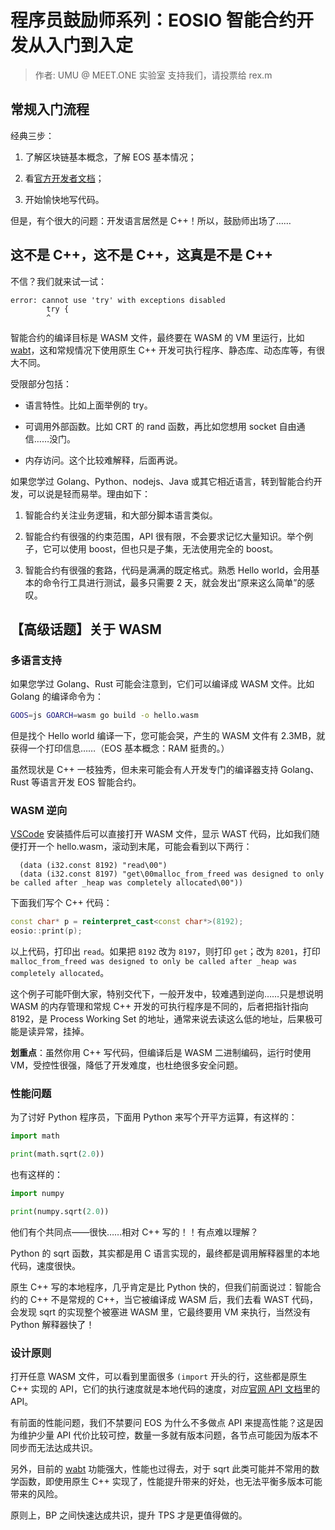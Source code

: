 # 程序员鼓励师系列：EOSIO 智能合约开发从入门到入定

> 作者: UMU @ MEET.ONE 实验室
> 支持我们，请投票给 rex.m

## 常规入门流程

经典三步：

1. 了解区块链基本概念，了解 EOS 基本情况；

2. 看[官方开发者文档](https://developers.eos.io/eosio-cpp/docs)；

3. 开始愉快地写代码。

但是，有个很大的问题：开发语言居然是 C++！所以，鼓励师出场了……

## 这不是 C++，这不是 C++，这真是不是 C++

不信？我们就来试一试：

```
error: cannot use 'try' with exceptions disabled
        try {
        ^
```

智能合约的编译目标是 WASM 文件，最终要在 WASM 的 VM 里运行，比如 [wabt][wabt]，这和常规情况下使用原生 C++ 开发可执行程序、静态库、动态库等，有很大不同。

受限部分包括：

- 语言特性。比如上面举例的 try。

- 可调用外部函数。比如 CRT 的 rand 函数，再比如您想用 socket 自由通信……没门。

- 内存访问。这个比较难解释，后面再说。

如果您学过 Golang、Python、nodejs、Java 或其它相近语言，转到智能合约开发，可以说是轻而易举。理由如下：

1. 智能合约关注业务逻辑，和大部分脚本语言类似。

2. 智能合约有很强的约束范围，API 很有限，不会要求记忆大量知识。举个例子，它可以使用 boost，但也只是子集，无法使用完全的 boost。

3. 智能合约有很强的套路，代码是满满的既定格式。熟悉 Hello world，会用基本的命令行工具进行测试，最多只需要 2 天，就会发出“原来这么简单”的感叹。

## 【高级话题】关于 WASM

### 多语言支持

如果您学过 Golang、Rust 可能会注意到，它们可以编译成 WASM 文件。比如 Golang 的编译命令为：

```bash
GOOS=js GOARCH=wasm go build -o hello.wasm
```

但是找个 Hello world 编译一下，您可能会哭，产生的 WASM 文件有 2.3MB，就获得一个打印信息……（EOS 基本概念：RAM 挺贵的。）

虽然现状是 C++ 一枝独秀，但未来可能会有人开发专门的编译器支持 Golang、Rust 等语言开发 EOS 智能合约。

### WASM 逆向

[VSCode](https://code.visualstudio.com/) 安装插件后可以直接打开 WASM 文件，显示 WAST 代码，比如我们随便打开一个 hello.wasm，滚动到末尾，可能会看到以下两行：

```WebAssembly
  (data (i32.const 8192) "read\00")
  (data (i32.const 8197) "get\00malloc_from_freed was designed to only be called after _heap was completely allocated\00"))
```

下面我们写个 C++ 代码：

```cpp
const char* p = reinterpret_cast<const char*>(8192);
eosio::print(p);
```

以上代码，打印出 `read`。如果把 `8192` 改为 `8197`，则打印 `get`；改为 `8201`，打印 `malloc_from_freed was designed to only be called after _heap was completely allocated`。

这个例子可能吓倒大家，特别交代下，一般开发中，较难遇到逆向……只是想说明 WASM 的内存管理和常规 C++ 开发的可执行程序是不同的，后者把指针指向 8192，是 Process Working Set 的地址，通常来说去读这么低的地址，后果极可能是读异常，挂掉。

**划重点**：虽然你用 C++ 写代码，但编译后是 WASM 二进制编码，运行时使用 VM，受控性很强，降低了开发难度，也杜绝很多安全问题。

### 性能问题

为了讨好 Python 程序员，下面用 Python 来写个开平方运算，有这样的：

```Python
import math

print(math.sqrt(2.0))
```

也有这样的：

```Python
import numpy

print(numpy.sqrt(2.0))
```

他们有个共同点——很快……相对 C++ 写的！！有点难以理解？

Python 的 sqrt 函数，其实都是用 C 语言实现的，最终都是调用解释器里的本地代码，速度很快。

原生 C++ 写的本地程序，几乎肯定是比 Python 快的，但我们前面说过：智能合约的 C++ 不是常规的 C++，当它被编译成 WASM 后，我们去看 WAST 代码，会发现 sqrt 的实现整个被塞进 WASM 里，它最终要用 VM 来执行，当然没有 Python 解释器快了！

### 设计原则

打开任意 WASM 文件，可以看到里面很多 `(import` 开头的行，这些都是原生 C++ 实现的 API，它们的执行速度就是本地代码的速度，对应[官网 API 文档](https://eosio.github.io/eosio.cdt/modules.html)里的 API。

有前面的性能问题，我们不禁要问 EOS 为什么不多做点 API 来提高性能？这是因为维护少量 API 代价比较可控，数量一多就有版本问题，各节点可能因为版本不同步而无法达成共识。

另外，目前的 [wabt][wabt] 功能强大，性能也过得去，对于 sqrt 此类可能并不常用的数学函数，即使用原生 C++ 实现了，性能提升带来的好处，也无法平衡多版本可能带来的风险。

原则上，BP 之间快速达成共识，提升 TPS 才是更值得做的。

[wabt]:https://github.com/WebAssembly/wabt

